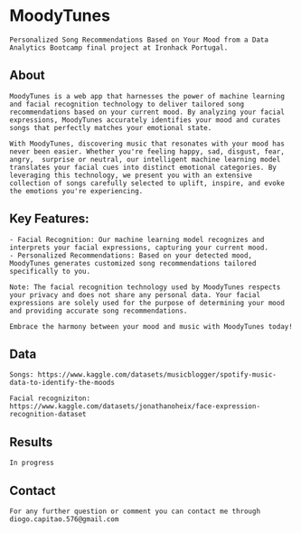 # MoodyTunes
    
    Personalized Song Recommendations Based on Your Mood from a Data Analytics Bootcamp final project at Ironhack Portugal.
    
    
## About
    
    MoodyTunes is a web app that harnesses the power of machine learning and facial recognition technology to deliver tailored song recommendations based on your current mood. By analyzing your facial expressions, MoodyTunes accurately identifies your mood and curates songs that perfectly matches your emotional state.
    
    With MoodyTunes, discovering music that resonates with your mood has never been easier. Whether you're feeling happy, sad, disgust, fear, angry,  surprise or neutral, our intelligent machine learning model translates your facial cues into distinct emotional categories. By leveraging this technology, we present you with an extensive collection of songs carefully selected to uplift, inspire, and evoke the emotions you're experiencing.
    
## Key Features:
    
    - Facial Recognition: Our machine learning model recognizes and interprets your facial expressions, capturing your current mood.
    - Personalized Recommendations: Based on your detected mood, MoodyTunes generates customized song recommendations tailored specifically to you.
    
    Note: The facial recognition technology used by MoodyTunes respects your privacy and does not share any personal data. Your facial expressions are solely used for the purpose of determining your mood and providing accurate song recommendations.
    
    Embrace the harmony between your mood and music with MoodyTunes today!
    
## Data
    
    Songs: https://www.kaggle.com/datasets/musicblogger/spotify-music-data-to-identify-the-moods
    
    Facial recogniziton: https://www.kaggle.com/datasets/jonathanoheix/face-expression-recognition-dataset
    
## Results
    
    In progress
    
## Contact
    
    For any further question or comment you can contact me through diogo.capitao.576@gmail.com